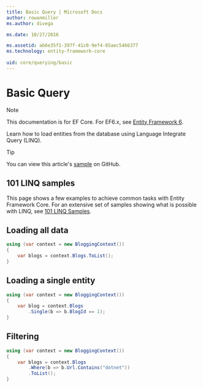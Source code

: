 ```yaml
---
title: Basic Query | Microsoft Docs
author: rowanmiller
ms.author: divega

ms.date: 10/27/2016

ms.assetid: ab6e35f1-397f-41c0-9ef4-85aec5466377
ms.technology: entity-framework-core
 
uid: core/querying/basic
---
```

# Basic Query

> [!NOTE]
> This documentation is for EF Core. For EF6.x, see [Entity Framework 6](../../ef6/index.md).

Learn how to load entities from the database using Language Integrate Query (LINQ).

> [!TIP]
> You can view this article's [sample](https://github.com/aspnet/EntityFramework.Docs/tree/master/samples/core/Querying) on GitHub.

## 101 LINQ samples

This page shows a few examples to achieve common tasks with Entity Framework Core. For an extensive set of samples showing what is possible with LINQ, see [101 LINQ Samples](https://code.msdn.microsoft.com/101-LINQ-Samples-3fb9811b).

## Loading all data

<!-- [!code-csharp[Main](samples/core/Querying/Querying/Basics/Sample.cs)] -->
````csharp
using (var context = new BloggingContext())
{
    var blogs = context.Blogs.ToList();
}
````

## Loading a single entity

<!-- [!code-csharp[Main](samples/core/Querying/Querying/Basics/Sample.cs)] -->
````csharp
using (var context = new BloggingContext())
{
    var blog = context.Blogs
        .Single(b => b.BlogId == 1);
}
````

## Filtering

<!-- [!code-csharp[Main](samples/core/Querying/Querying/Basics/Sample.cs)] -->
````csharp
using (var context = new BloggingContext())
{
    var blogs = context.Blogs
        .Where(b => b.Url.Contains("dotnet"))
        .ToList();
}
````
